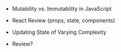 - Mutability vs. Immutability in JavaScript
- React Review (props, state, components)
- Updating State of Varying Complexity

- Review?

